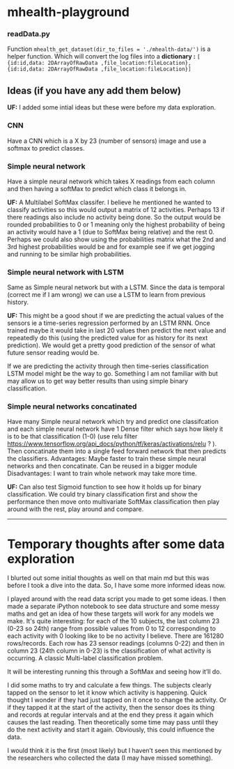 # mhealth-playground

### readData.py

Function `mhealth_get_dataset(dir_to_files = './mhealth-data/')` is a helper function. Which will convert the log files into a **dictionary :** `[ {id:id,data: 2DArrayOfRawData ,file_location:fileLocation},{id:id,data: 2DArrayOfRawData ,file_location:fileLocation}]`

## Ideas (if you have any add them below)
**UF:** I added some intial ideas but these were before my data exploration.

### CNN

Have a CNN which is a X by 23 (number of sensors) image and use a softmax to predict classes.

### Simple neural network

Have a simple neural network which takes X readings from each column and then having a softMax to predict which class it belongs in.

**UF:** A Multilabel SoftMax classifer. I believe he mentioned he wanted to classify activities so this would output a matrix of 12 activities. Perhaps 13 if there readings also include no activity being done. So the output would be rounded probabilities to 0 or 1 meaning only the highest probability of being an activity would have a 1 (due to SoftMax being relative) and the rest 0. Perhaps we could also show using the probabilities matrix what the 2nd and 3rd highest probabilities would be and for example see if we get jogging and running to be similar high probabilities.

### Simple neural network with LSTM

Same as Simple neural network but with a LSTM. Since the data is temporal (correct me if I am wrong) we can use a LSTM to learn from previous history.

**UF:** This might be a good shout if we are predicting the actual values of the sensors ie a time-series regression performed by an LSTM RNN. Once trained maybe it would take in last 20 values then predict the next value and repeatedly do this (using the predicted value for as history for its next prediction). We would get a pretty good prediction of the sensor of what future sensor reading would be. 

If we are predicting the activity through then time-series classification LSTM model might be the way to go. Something I am not familiar with but may allow us to get way better results than using simple binary classification.

### Simple neural networks concatinated

Have many Simple neural network which try and predict one classifcation and each simple neural network have 1 Dense filter which says how likely it is to be that classification (1-0) (use relu filter https://www.tensorflow.org/api_docs/python/tf/keras/activations/relu ? ). Then concatinate them into a single feed forward network that then predicts the classifiers. Advantages: Maybe faster to train these simple neural networks and then concatinate. Can be reused in a bigger module Disadvantages: I want to train whole network may take more time.

**UF:** Can also test Sigmoid function to see how it holds up for binary classification. We could try binary classification first and show the performance then move onto multivariate SoftMax classification then play around with the rest, play around and compare.

____________________________________________________________________
# Temporary thoughts after some data exploration

I blurted out some initial thoughts as well on that main md but this was before I took a dive into the data. So, I have some more informed ideas now.

I played around with the read data script you made to get some ideas. I then made a separate iPython notebook to see data structure and some messy maths and get an idea of how these targets will work for any models we make. It's quite interesting: for each of the 10 subjects, the last column 23 (0-23 so 24th) range from possible values from 0 to 12 corresponding to each activity with 0 looking like to be no activity I believe. There are 161280 rows/records. Each row has 23 sensor readings (columns 0-22) and then in column 23 (24th column in 0-23) is the classification of what activity is occurring. A classic Multi-label classification problem. 

It will be interesting running this through a SoftMax and seeing how it’ll do.

I did some maths to try and calculate a few things. The subjects clearly tapped on the sensor to let it know which activity is happening. Quick thought I wonder if they had just tapped on it once to change the activity.
Or if they tapped it at the start of the activity, then the sensor does its thing and records at regular intervals and at the end they press it again which causes the last reading. Then theoretically some time may pass until they do the next activity and start it again. Obviously, this could influence the data.

I would think it is the first (most likely) but I haven’t seen this mentioned by the researchers who collected the data (I may have missed something).
